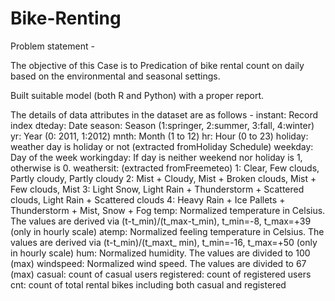 # Bike-Renting
Problem statement -

The objective of this Case is to Predication of bike rental count on daily based on the
environmental and seasonal settings.

Built suitable model (both R and Python) with a proper report.

The details of data attributes in the dataset are as follows -
instant: Record index 
dteday: Date 
season: Season (1:springer, 2:summer, 3:fall, 4:winter) 
yr: Year (0: 2011, 1:2012) 
mnth: Month (1 to 12) 
hr: Hour (0 to 23) 
holiday: weather day is holiday or not (extracted fromHoliday Schedule) 
weekday: Day of the week 
workingday: If day is neither weekend nor holiday is 1, otherwise is 0. 
weathersit: (extracted fromFreemeteo) 
1: Clear, Few clouds, Partly cloudy, Partly cloudy 
2: Mist + Cloudy, Mist + Broken clouds, Mist + Few clouds, Mist 
3: Light Snow, Light Rain + Thunderstorm + Scattered clouds, Light Rain + Scattered 
clouds
4: Heavy Rain + Ice Pallets + Thunderstorm + Mist, Snow + Fog 
temp: Normalized temperature in Celsius. The values are derived via
(t-t_min)/(t_max-t_min), 
t_min=-8, t_max=+39 (only in hourly scale) 
atemp: Normalized feeling temperature in Celsius. The values are derived via
(t-t_min)/(t_maxt_ 
min), t_min=-16, t_max=+50 (only in hourly scale) 
hum: Normalized humidity. The values are divided to 100 (max) 
windspeed: Normalized wind speed. The values are divided to 67 (max) 
casual: count of casual users 
registered: count of registered users 
cnt: count of total rental bikes including both casual and registered 
